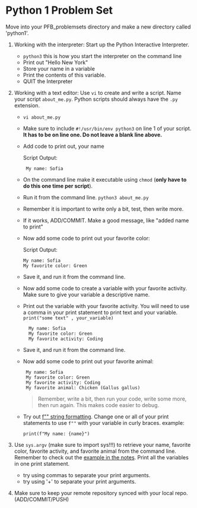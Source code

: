 Python 1 Problem Set
==================

Move into your PFB_problemsets directory and make a new directory called 'python1'.  


1. Working with the interpreter: Start up the Python Interactive Interpreter.
    - `python3` this is how you start the interpreter on the command line
    - Print out "Hello New York"
    - Store your name in a variable
    - Print the contents of this variable.
    - QUIT the Interpreter
    
3. Working with a text editor: Use `vi` to create and write a script. Name your script `about_me.py`. Python scripts should always have the `.py` extension.
   - `vi about_me.py`   
   - Make sure to include `#!/usr/bin/env python3` on line 1 of your script. **It has to be on line one. Do not leave a blank line above.** 
   - Add code to print out, your name
      
        Script Output:
        ```
         My name: Sofia
        ```
    - On the command line make it executable using `chmod` (**only have to do this one time per script**).
    - Run it from the command line. `python3 about_me.py`
    - Remember it is important to write only a bit, test, then write more.
    - If it works, ADD/COMMIT. Make a good message, like "added name to print"
    - Now add some code to print out your favorite color:
   
         Script Output:
         ```
         My name: Sofia
         My favorite color: Green
        ```
   - Save it, and run it from the command line. 
   - Now add some code to create a variable with your favorite activity. Make sure to give your variable a descriptive name.
   - Print out the variable with your favorite activity. You will need to use a comma in your print statement to print text and your variable. `print("some text" , your_variable)`

       ```
         My name: Sofia
         My favorite color: Green
         My favorite activity: Coding
        ```
   - Save it, and run it from the command line. 
   - Now add some code to print out your favorite animal:      
        
        ```
         My name: Sofia
         My favorite color: Green
         My favorite activity: Coding
         My favorite animal: Chicken (Gallus gallus)
        ```
        >  Remember, write a bit, then run your code, write some more, then run again. This makes code easier to debug.
   - Try out [f"" string formatting](../pfb.md#string-formatting). Change one or all of your print statements to use `f""` with your variable in curly braces.
       example: 
       ```
       print(f"My name: {name}") 
       ```
4. Use `sys.argv` (make sure to import sys!!!) to retrieve your name, favorite color, favorite activity, and favorite animal from the command line. Remember to check out the [example in the notes](../pfb.md#command-line-parameters-a-special-built-in-list). Print all the variables in one print statement.
    - try using commas to separate your print arguments. 
    - try using '+' to separate your print arguments.

5. Make sure to keep your remote repository synced with your local repo. (ADD/COMMIT/PUSH)



